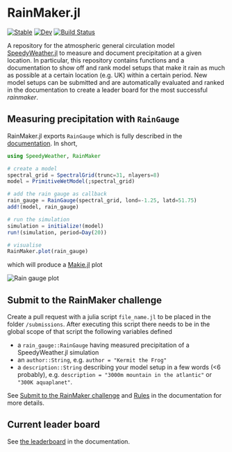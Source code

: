 # RainMaker.jl

[![Stable](https://img.shields.io/badge/docs-stable-blue.svg)](https://speedyweather.github.io/RainMaker.jl/stable/)
[![Dev](https://img.shields.io/badge/docs-dev-blue.svg)](https://speedyweather.github.io/RainMaker.jl/dev/)
[![Build Status](https://github.com/SpeedyWeather/RainMaker.jl/actions/workflows/CI.yml/badge.svg?branch=main)](https://github.com/SpeedyWeather/RainMaker.jl/actions/workflows/CI.yml?query=branch%3Amain)

A repository for the atmospheric general circulation model
[SpeedyWeather.jl](https://github.com/SpeedyWeather/SpeedyWeather.jl)
to measure and document precipitation at a given location.
In particular, this repository contains functions and a documentation
to show off and rank model setups that make it rain as much
as possible at a certain location (e.g. UK) within a certain period.
New model setups can be submitted and are automatically evaluated
and ranked in the documentation to create a leader board
for the most successful *rainmaker*.

## Measuring precipitation with `RainGauge`

RainMaker.jl exports `RainGauge` which is fully described
in the [documentation](https://speedyweather.github.io/RainMaker.jl/dev/rain_gauge/).
In short,

```julia
using SpeedyWeather, RainMaker

# create a model
spectral_grid = SpectralGrid(trunc=31, nlayers=8)
model = PrimitiveWetModel(;spectral_grid)

# add the rain gauge as callback
rain_gauge = RainGauge(spectral_grid, lond=-1.25, latd=51.75)
add!(model, rain_gauge)

# run the simulation
simulation = initialize!(model)
run!(simulation, period=Day(20))

# visualise 
RainMaker.plot(rain_gauge)
```

which will produce a [Makie.jl](https://github.com/MakieOrg/Makie.jl) plot

![Rain gauge plot](https://speedyweather.github.io/RainMaker.jl/dev/rain_gauge.png)

## Submit to the RainMaker challenge

Create a pull request with a julia script `file_name.jl` to be placed
in the folder `/submissions`. After executing this script there needs
to be in the global scope of that script the following variables defined

- a `rain_gauge::RainGauge` having measured precipitation of a SpeedyWeather.jl simulation
- an `author::String`, e.g. `author = "Kermit the Frog"`
- a `description::String` describing your model setup in a few words (<6 probably), e.g. `description = "3000m mountain in the atlantic"` or `"300K aquaplanet"`.

See 
[Submit to the RainMaker challenge](https://speedyweather.github.io/RainMaker.jl/dev/submit/#Submit-to-the-RainMaker-challenge)
and [Rules](https://speedyweather.github.io/RainMaker.jl/dev/submit/#Rules)
in the documentation for more details.

## Current leader board

See [the leaderboard](https://speedyweather.github.io/RainMaker.jl/dev/leaderboard/)
in the documentation.
